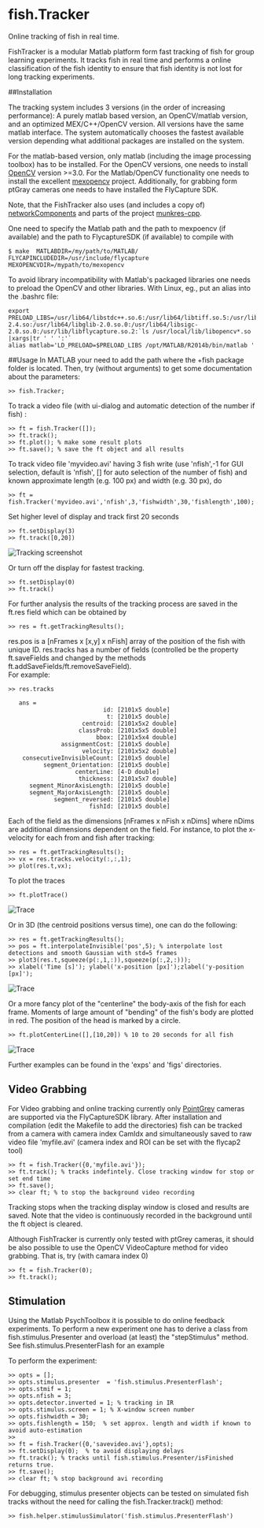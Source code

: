# fish.Tracker
Online tracking of fish in real time. 


FishTracker is a modular Matlab platform form fast tracking of fish for group learning experiments. 
It tracks fish in real time and performs a online classification of the fish identity to ensure that fish identity 
is not lost for long tracking experiments. 

##Installation

The tracking system includes 3 versions (in the order of increasing performance): A purely matlab based version, an OpenCV/matlab version, and an optimized MEX/C++/OpenCV version. All versions have the same matlab interface. The system automatically chooses the fastest available version depending what additional packages are installed on the system. 

For the matlab-based version, only matlab (including the image processing toolbox) has to be installed. For the OpenCV versions, one needs to install [OpenCV](http:///www.opencv.org) version >=3.0. For the Matlab/OpenCV  functionality one needs to install the excellent [mexopencv](https://github.com/kyamagu/mexopencv) project. Additionally, for grabbing form ptGray cameras one needs to have installed the FlyCapture SDK. 

Note, that the FishTracker also uses (and includes a copy of) [networkComponents](http://www.mathworks.com/matlabcentral/fileexchange/42040-find-network-components) and parts of the project [munkres-cpp](https://github.com/kaajo/munkres-cpp). 

One need to specify the Matlab path and the path to mexpoencv (if available) and the path to FlycaptureSDK (if available) to compile with  
~~~~
$ make  MATLABDIR=/my/path/to/MATLAB/ FLYCAPINCLUDEDIR=/usr/include/flycapture MEXOPENCVDIR=/mypath/to/mexopencv
~~~~

To avoid library incompatibility with Matlab's packaged libraries one needs to preload the OpenCV and other libraries. With Linux, eg., put an alias into the .bashrc file:

~~~~
export PRELOAD_LIBS=/usr/lib64/libstdc++.so.6:/usr/lib64/libtiff.so.5:/usr/lib/libflycapture.so:/usr/lib64/libglibmm-2.4.so:/usr/lib64/libglib-2.0.so.0:/usr/lib64/libsigc-2.0.so.0:/usr/lib/libflycapture.so.2:`ls /usr/local/lib/libopencv*.so |xargs|tr ' ' ':'`
alias matlab='LD_PRELOAD=$PRELOAD_LIBS /opt/MATLAB/R2014b/bin/matlab '
~~~~  

##Usage 
In MATLAB your need to add the path where the +fish package folder is located. Then, try (without arguments) to get some documentation about the parameters: 
~~~~
>> fish.Tracker;  
~~~~

To track a video file (with ui-dialog and automatic detection of the
number if fish) :
~~~~
>> ft = fish.Tracker([]);  
>> ft.track();   
>> ft.plot(); % make some result plots  
>> ft.save(); % save the ft object and all results  
~~~~

To track video file 'myvideo.avi' having 3 fish write (use 'nfish',-1
for GUI selection, default is 'nfish', [] for auto selection of the
number of fish) and known approximate length (e.g. 100 px) and width
(e.g. 30 px), do 
~~~~
>> ft = fish.Tracker('myvideo.avi','nfish',3,'fishwidth',30,'fishlength',100);  
~~~~

Set higher level of display and track first 20 seconds  
~~~~
>> ft.setDisplay(3)  
>> ft.track([0,20])  
~~~~

![Tracking screenshot](https://github.com/maljoras/FishTracker/blob/master/pics/track.png)

Or turn off the display for fastest tracking. 
~~~~
>> ft.setDisplay(0)  
>> ft.track()
~~~~

For further analysis the results of the tracking process are saved in the ft.res field which can be obtained by
~~~~
>> res = ft.getTrackingResults();
~~~~

res.pos is a [nFrames x [x,y] x nFish] array of the position of the fish with unique ID.
res.tracks has a number of fields (controlled be the property ft.saveFields and changed by the methods ft.addSaveFields/ft.removeSaveField).   
For example:

~~~~
>> res.tracks
   
   ans =  
                           id: [2101x5 double]  
                            t: [2101x5 double]  
                     centroid: [2101x5x2 double]  
                    classProb: [2101x5x5 double]  
                         bbox: [2101x5x4 double]  
               assignmentCost: [2101x5 double]  
                     velocity: [2101x5x2 double]  
    consecutiveInvisibleCount: [2101x5 double]  
          segment_Orientation: [2101x5 double]  
                   centerLine: [4-D double]  
                    thickness: [2101x5x7 double]   
      segment_MinorAxisLength: [2101x5 double]  
      segment_MajorAxisLength: [2101x5 double]  
             segment_reversed: [2101x5 double]  
                       fishId: [2101x5 double]  
~~~~

Each of the field as the dimensions [nFrames x nFish x nDims] where nDims are additional dimensions dependent on the field. For instance, to plot the x-velocity for each from and fish after tracking:

~~~~
>> res = ft.getTrackingResults();  
>> vx = res.tracks.velocity(:,:,1);  
>> plot(res.t,vx);  
~~~~

To plot the traces
~~~~
>> ft.plotTrace()
~~~~

![Trace](https://github.com/maljoras/FishTracker/blob/master/pics/trace.jpg)


Or in 3D (the centroid positions versus time), one can do the following:
~~~~
>> res = ft.getTrackingResults();
>> pos = ft.interpolateInvisible('pos',5); % interpolate lost detections and smooth Gaussian with std=5 frames
>> plot3(res.t,squeeze(p(:,1,:)),squeeze(p(:,2,:)));
>> xlabel('Time [s]'); ylabel('x-position [px]');zlabel('y-position [px]');
~~~~

![Trace](https://github.com/maljoras/FishTracker/blob/master/pics/trace3d.jpg)

Or a more fancy plot of the "centerline" the body-axis of the fish for each frame. Moments of large amount of "bending" of the fish's body are plotted in red. The position of the head is marked by a circle. 

~~~~
>> ft.plotCenterLine([],[10,20]) % 10 to 20 seconds for all fish   
~~~~
![Trace](https://github.com/maljoras/FishTracker/blob/master/pics/centerline.jpg)



Further examples can be found in the 'exps' and 'figs' directories.

## Video Grabbing

For Video grabbing and online tracking currently only
[PointGrey](https://www.ptgrey.com) cameras are supported via the
FlyCaptureSDK library. After installation and compilation (edit the
Makefile to add the directories) fish can be tracked from a camera with
camera index CamIdx and simultaneously saved to raw video file
'myfile.avi' (camera index and ROI can be set with the flycap2 tool)

~~~~
>> ft = fish.Tracker({0,'myfile.avi'});   
>> ft.track(); % tracks indefintely. Close tracking window for stop or set end time  
>> ft.save();  
>> clear ft; % to stop the background video recording  
~~~~

Tracking stops when the tracking display window is closed and results
are saved. Note that the video is continuously recorded in the
background until the ft object is cleared.

Although FishTracker is currently only tested with ptGrey cameras, it should be
also possible to use the OpenCV VideoCapture method for video grabbing. That is, try
(with camara index 0) 

~~~~
>> ft = fish.Tracker(0);
>> ft.track();
~~~~



## Stimulation

Using the Matlab PsychToolbox it is possible to do online feedback experiments. To perform a new experiment one has to derive a class from fish.stimulus.Presenter and overload (at least) the "stepStimulus" method. See fish.stimulus.PresenterFlash for an example

To perform the experiment:  

~~~~
>> opts = [];   
>> opts.stimulus.presenter  = 'fish.stimulus.PresenterFlash';  
>> opts.stmif = 1;  
>> opts.nfish = 3;  
>> opts.detector.inverted = 1; % tracking in IR  
>> opts.stimulus.screen = 1; % X-window screen number  
>> opts.fishwidth = 30;  
>> opts.fishlength = 150;  % set approx. length and width if known to avoid auto-estimation
>>   
>> ft = fish.Tracker({0,'savevideo.avi'},opts);  
>> ft.setDisplay(0);  % to avoid displaying delays  
>> ft.track(); % tracks until fish.stimulus.Presenter/isFinished returns true.  
>> ft.save();  
>> clear ft; % stop background avi recording  
~~~~

For debugging, stimulus presenter objects can be tested on
simulated fish tracks without the need for calling the
fish.Tracker.track() method:

~~~~
>> fish.helper.stimulusSimulator('fish.stimulus.PresenterFlash')
~~~~


